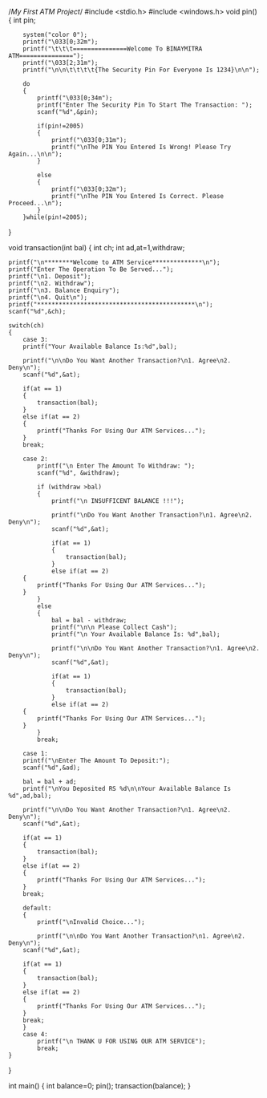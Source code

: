 /*My First ATM Project*/
#include <stdio.h>
#include <windows.h>
void pin()
{
	int pin;
	
		system("color 0");
		printf("\033[0;32m");
		printf("\t\t\t===============Welcome To BINAYMITRA ATM===============");
		printf("\033[2;31m");
		printf("\n\n\t\t\t\t{The Security Pin For Everyone Is 1234}\n\n");
	
		do
		{
			printf("\033[0;34m");
			printf("Enter The Security Pin To Start The Transaction: ");
			scanf("%d",&pin);
	
			if(pin!=2005)
			{
				printf("\033[0;31m");
				printf("\nThe PIN You Entered Is Wrong! Please Try Again...\n\n");
			}
		
			else
			{
				printf("\033[0;32m");
				printf("\nThe PIN You Entered Is Correct. Please Proceed...\n");
			}
		}while(pin!=2005);
}

	
void transaction(int bal)
{
	int ch;
	int ad,at=1,withdraw;
	
	printf("\n********Welcome to ATM Service**************\n");
	printf("Enter The Operation To Be Served...");
	printf("\n1. Deposit");
	printf("\n2. Withdraw");
	printf("\n3. Balance Enquiry");
	printf("\n4. Quit\n");
	printf("********************************************\n");
	scanf("%d",&ch);
	
	switch(ch)
	{
		case 3:
		printf("Your Available Balance Is:%d",bal);
		
		printf("\n\nDo You Want Another Transaction?\n1. Agree\n2. Deny\n");
		scanf("%d",&at);
		
		if(at == 1)
		{
			transaction(bal);
		}
		else if(at == 2)
		{
			printf("Thanks For Using Our ATM Services...");
		}
		break;
		
		case 2:
			printf("\n Enter The Amount To Withdraw: ");
			scanf("%d", &withdraw);
			
			if (withdraw >bal)
			{
				printf("\n INSUFFICENT BALANCE !!!");
				
				printf("\nDo You Want Another Transaction?\n1. Agree\n2. Deny\n");
				scanf("%d",&at);
				
				if(at == 1)
				{
					transaction(bal);
				}
				else if(at == 2)
		{
			printf("Thanks For Using Our ATM Services...");
		}
			}
			else
			{
				bal = bal - withdraw;
				printf("\n\n Please Collect Cash");
				printf("\n Your Available Balance Is: %d",bal);
				
				printf("\n\nDo You Want Another Transaction?\n1. Agree\n2. Deny\n");
				scanf("%d",&at);
				
				if(at == 1)
				{
					transaction(bal);
				}
				else if(at == 2)
		{
			printf("Thanks For Using Our ATM Services...");
		}
			}
			break;
		
		case 1:
		printf("\nEnter The Amount To Deposit:");
		scanf("%d",&ad);
		
		bal = bal + ad;
		printf("\nYou Deposited RS %d\n\nYour Available Balance Is %d",ad,bal);
		
		printf("\n\nDo You Want Another Transaction?\n1. Agree\n2. Deny\n");
		scanf("%d",&at);
		
		if(at == 1)
		{
			transaction(bal);
		}
		else if(at == 2)
		{
			printf("Thanks For Using Our ATM Services...");
		}
		break;
		
		default:
		{
			printf("\nInvalid Choice...");
			
			printf("\n\nDo You Want Another Transaction?\n1. Agree\n2. Deny\n");
		scanf("%d",&at);
		
		if(at == 1)
		{
			transaction(bal);
		}
		else if(at == 2)
		{
			printf("Thanks For Using Our ATM Services...");
		}
		break;
		}
		case 4:
			printf("\n THANK U FOR USING OUR ATM SERVICE");
			break;
	}
}

int main()
{
	int balance=0;
	pin();
	transaction(balance);
}
